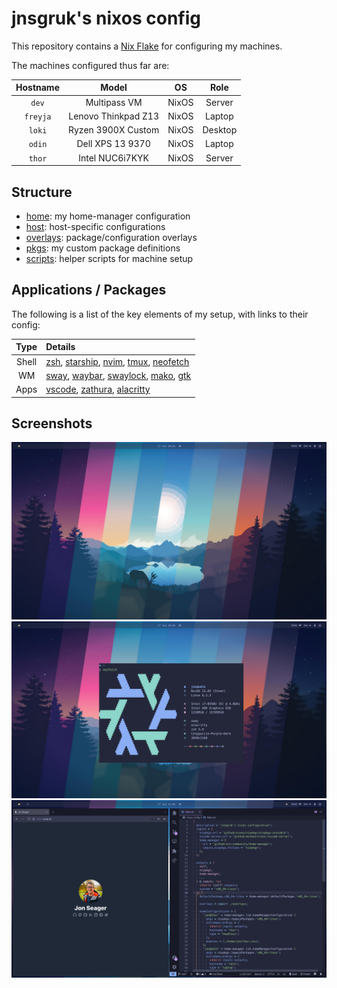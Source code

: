 # jnsgruk's nixos config

This repository contains a [Nix Flake](https://nixos.wiki/wiki/Flakes) for configuring my machines.

The machines configured thus far are:

| Hostname |        Model        |  OS   |  Role   |
| :------: | :-----------------: | :---: | :-----: |
|  `dev`   |    Multipass VM     | NixOS | Server  |
| `freyja` | Lenovo Thinkpad Z13 | NixOS | Laptop  |
|  `loki`  | Ryzen 3900X Custom  | NixOS | Desktop |
|  `odin`  |  Dell XPS 13 9370   | NixOS | Laptop  |
|  `thor`  |   Intel NUC6i7KYK   | NixOS | Server  |

## Structure

- [home]: my home-manager configuration
- [host]: host-specific configurations
- [overlays]: package/configuration overlays
- [pkgs]: my custom package definitions
- [scripts]: helper scripts for machine setup

[home]: ./home
[host]: ./host
[overlays]: ./overlays
[pkgs]: ./pkgs
[scripts]: ./scripts

## Applications / Packages

The following is a list of the key elements of my setup, with links to their config:

| Type  | Details                                       |
| :---: | :-------------------------------------------- |
| Shell | [zsh], [starship], [nvim], [tmux], [neofetch] |
|  WM   | [sway], [waybar], [swaylock], [mako], [gtk]   |
| Apps  | [vscode], [zathura], [alacritty]              |

[alacritty]: ./home/common/desktop/alacritty.nix
[gtk]: ./home/common/desktop/gtk.nix
[mako]: ./home/common/desktop/sway/services.nix
[neofetch]: ./home/common/shell/neofetch.nix
[nvim]: ./home/common/shell/vim.nix
[starship]: ./home/common/shell/starship.nix
[sway]: ./home/common/desktop/sway/default.nix
[swaylock]: ./home/common/desktop/sway/swaylock.nix
[tmux]: ./home/common/shell/tmux.nix
[vscode]: ./home/common/desktop/vscode.nix
[zathura]: ./home/common/desktop/zathura.nix
[waybar]: ./home/common/desktop/sway/waybar/default.nix
[zsh]: ./home/common/shell/zsh.nix

## Screenshots

![clean](.github/screenshots/screen_clean.png)
![neofetch](.github/screenshots/screen_neofetch.png)
![dirty](.github/screenshots/screen_dirty.png)
